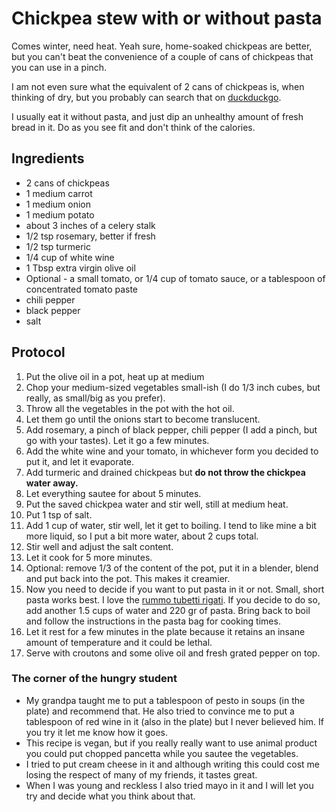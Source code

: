 # Chickpea stew with or without pasta

Comes winter, need heat.
Yeah sure, home-soaked chickpeas are better, but you can't beat the convenience of a couple of cans of chickpeas that you can use in a pinch.  

I am not even sure what the equivalent of 2 cans of chickpeas is, when thinking of dry, but you probably can search that on [duckduckgo](https://www.duckduckgo.com).  

I usually eat it without pasta, and just dip an unhealthy amount of fresh bread in it. Do as you see fit and don't think of the calories.

## Ingredients

* 2 cans of chickpeas
* 1 medium carrot
* 1 medium onion
* 1 medium potato
* about 3 inches of a celery stalk
* 1/2 tsp rosemary, better if fresh
* 1/2 tsp turmeric
* 1/4 cup of white wine
* 1 Tbsp extra virgin olive oil
* Optional - a small tomato, or 1/4 cup of tomato sauce, or a tablespoon of concentrated tomato paste
* chili pepper
* black pepper
* salt

## Protocol

1. Put the olive oil in a pot, heat up at medium
2. Chop your medium-sized vegetables small-ish (I do 1/3 inch cubes, but really, as small/big as you prefer).
3. Throw all the vegetables in the pot with the hot oil.
4. Let them go until the onions start to become translucent.
5. Add rosemary, a pinch of black pepper, chili pepper (I add a pinch, but go with your tastes). Let it go a few minutes.
6. Add the white wine and your tomato, in whichever form you decided to put it, and let it evaporate.
7. Add turmeric and drained chickpeas but **do not throw the chickpea water away.**
8. Let everything sautee for about 5 minutes.
9. Put the saved chickpea water and stir well, still at medium heat.
10. Put 1 tsp of salt.
11. Add 1 cup of water, stir well, let it get to boiling. I tend to like mine a bit more liquid, so I put a bit more water, about 2 cups total.
12. Stir well and adjust the salt content.
13. Let it cook for 5 more minutes.
14. Optional: remove 1/3 of the content of the pot, put it in a blender, blend and put back into the pot. This makes it creamier.
15. Now you need to decide if you want to put pasta in it or not. Small, short pasta works best. I love the [rummo tubetti rigati](https://www.pastarummo.it/en/products/the-classics/tubetti-rigati/). If you decide to do so, add another 1.5 cups of water and 220 gr of pasta. Bring back to boil and follow the instructions in the pasta bag for cooking times.
16. Let it rest for a few minutes in the plate because it retains an insane amount of temperature and it could be lethal.
17. Serve with croutons and some olive oil and fresh grated pepper on top.

### The corner of the hungry student

* My grandpa taught me to put a tablespoon of pesto in soups (in the plate) and recommend that. He also tried to convince me to put a tablespoon of red wine in it (also in the plate) but I never believed him. If you try it let me know how it goes.
* This recipe is vegan, but if you really really want to use animal product you could put chopped pancetta while you sautee the vegetables.
* I tried to put cream cheese in it and although writing this could cost me losing the respect of many of my friends, it tastes great.  
* When I was young and reckless I also tried mayo in it and I will let you try and decide what you think about that.
